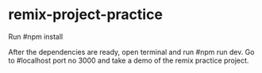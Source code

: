 # remix-project-practice
Run #npm install

After the dependencies are ready, open terminal and run #npm run dev.
Go to #localhost port no 3000 and take a demo of the remix practice project.
